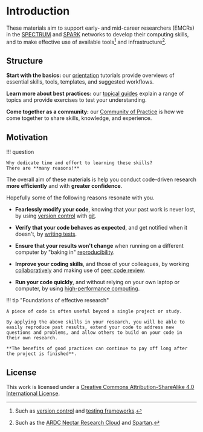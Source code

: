 # Introduction

These materials aim to support
early- and mid-career researchers (EMCRs) in the
[SPECTRUM](https://www.spectrum.edu.au/) and [SPARK](https://www.spark.edu.au/) networks to develop their computing skills, and to make effective use of available tools[^tools] and infrastructure[^infra].

## Structure

**Start with the basics:** our [orientation](orientation/README.md) tutorials provide overviews of essential skills, tools, templates, and suggested workflows.

**Learn more about best practices:** our [topical guides](guides/README.md) explain a range of topics and provide exercises to test your understanding.

**Come together as a community:** our [Community of Practice](community/README.md) is how we come together to share skills, knowledge, and experience.

## Motivation

!!! question

    Why dedicate time and effort to learning these skills?
    There are **many reasons!**

The overall aim of these materials is help you conduct code-driven research **more efficiently** and with **greater confidence**.

Hopefully some of the following reasons resonate with you.

- **Fearlessly modify your code**, knowing that your past work is never lost, by using [version control](./guides/version-control/README.md) with [git](./guides/using-git/README.md).

- **Verify that your code behaves as expected**, and get notified when it doesn't, by [writing tests](./guides/testing/README.md).

- **Ensure that your results won't change** when running on a different computer by "baking in" [reproducibility](./guides/reproducibility/README.md).

- **Improve your coding skills**, and those of your colleagues, by working [collaboratively](./guides/collaborating/README.md) and making use of [peer code review](./guides/collaborating/peer-code-review.md).

- **Run your code quickly**, and without relying on your own laptop or computer, by using [high-performance computing](./guides/high-performance-computing/README.md).

!!! tip "Foundations of effective research"

    A piece of code is often useful beyond a single project or study.

    By applying the above skills in your research, you will be able to easily reproduce past results, extend your code to address new questions and problems, and allow others to build on your code in their own research.

    **The benefits of good practices can continue to pay off long after the project is finished**.

## License

This work is licensed under a [Creative Commons Attribution-ShareAlike 4.0 International License](http://creativecommons.org/licenses/by-sa/4.0/).

[^tools]: Such as [version control](./guides/version-control/README.md) and [testing frameworks](./guides/testing/README.md).

[^infra]: Such as the [ARDC Nectar Research Cloud][nectar] and [Spartan].

[nectar]: https://ardc.edu.au/services/nectar-research-cloud/
[Spartan]: https://dashboard.hpc.unimelb.edu.au/
